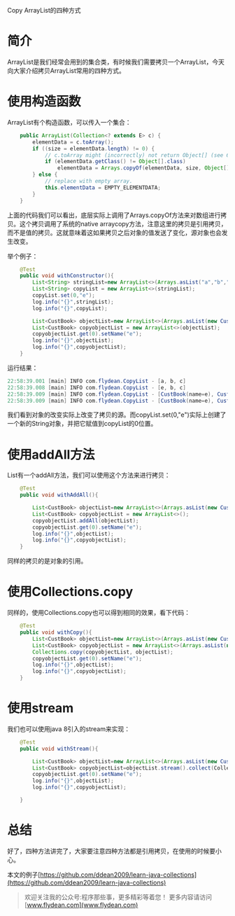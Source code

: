 Copy ArrayList的四种方式

# 简介

ArrayList是我们经常会用到的集合类，有时候我们需要拷贝一个ArrayList，今天向大家介绍拷贝ArrayList常用的四种方式。

# 使用构造函数

ArrayList有个构造函数，可以传入一个集合：

~~~java
    public ArrayList(Collection<? extends E> c) {
        elementData = c.toArray();
        if ((size = elementData.length) != 0) {
            // c.toArray might (incorrectly) not return Object[] (see 6260652)
            if (elementData.getClass() != Object[].class)
                elementData = Arrays.copyOf(elementData, size, Object[].class);
        } else {
            // replace with empty array.
            this.elementData = EMPTY_ELEMENTDATA;
        }
    }
~~~

上面的代码我们可以看出，底层实际上调用了Arrays.copyOf方法来对数组进行拷贝。这个拷贝调用了系统的native arraycopy方法，注意这里的拷贝是引用拷贝，而不是值的拷贝。这就意味着这如果拷贝之后对象的值发送了变化，源对象也会发生改变。

举个例子：

~~~java
    @Test
    public void withConstructor(){
        List<String> stringList=new ArrayList<>(Arrays.asList("a","b","c"));
        List<String> copyList = new ArrayList<>(stringList);
        copyList.set(0,"e");
        log.info("{}",stringList);
        log.info("{}",copyList);

        List<CustBook> objectList=new ArrayList<>(Arrays.asList(new CustBook("a"),new CustBook("b"),new CustBook("c")));
        List<CustBook> copyobjectList = new ArrayList<>(objectList);
        copyobjectList.get(0).setName("e");
        log.info("{}",objectList);
        log.info("{}",copyobjectList);
    }
~~~

运行结果：

~~~java
22:58:39.001 [main] INFO com.flydean.CopyList - [a, b, c]
22:58:39.008 [main] INFO com.flydean.CopyList - [e, b, c]
22:58:39.009 [main] INFO com.flydean.CopyList - [CustBook(name=e), CustBook(name=b), CustBook(name=c)]
22:58:39.009 [main] INFO com.flydean.CopyList - [CustBook(name=e), CustBook(name=b), CustBook(name=c)]
~~~

我们看到对象的改变实际上改变了拷贝的源。而copyList.set(0,"e")实际上创建了一个新的String对象，并把它赋值到copyList的0位置。

# 使用addAll方法

List有一个addAll方法，我们可以使用这个方法来进行拷贝：

~~~java
    @Test
    public void withAddAll(){

        List<CustBook> objectList=new ArrayList<>(Arrays.asList(new CustBook("a"),new CustBook("b"),new CustBook("c")));
        List<CustBook> copyobjectList = new ArrayList<>();
        copyobjectList.addAll(objectList);
        copyobjectList.get(0).setName("e");
        log.info("{}",objectList);
        log.info("{}",copyobjectList);
    }
~~~

同样的拷贝的是对象的引用。

# 使用Collections.copy

同样的，使用Collections.copy也可以得到相同的效果，看下代码：

~~~java
    @Test
    public void withCopy(){
        List<CustBook> objectList=new ArrayList<>(Arrays.asList(new CustBook("a"),new CustBook("b"),new CustBook("c")));
        List<CustBook> copyobjectList = new ArrayList<>(Arrays.asList(new CustBook("d"),new CustBook("e"),new CustBook("f")));
        Collections.copy(copyobjectList, objectList);
        copyobjectList.get(0).setName("e");
        log.info("{}",objectList);
        log.info("{}",copyobjectList);
    }
~~~

# 使用stream

我们也可以使用java 8引入的stream来实现：

~~~java
    @Test
    public void withStream(){

        List<CustBook> objectList=new ArrayList<>(Arrays.asList(new CustBook("a"),new CustBook("b"),new CustBook("c")));
        List<CustBook> copyobjectList=objectList.stream().collect(Collectors.toList());
        copyobjectList.get(0).setName("e");
        log.info("{}",objectList);
        log.info("{}",copyobjectList);

    }
~~~

# 总结

好了，四种方法讲完了，大家要注意四种方法都是引用拷贝，在使用的时候要小心。

本文的例子[https://github.com/ddean2009/learn-java-collections](https://github.com/ddean2009/learn-java-collections)

> 欢迎关注我的公众号:程序那些事，更多精彩等着您！
> 更多内容请访问 [www.flydean.com](www.flydean.com)








